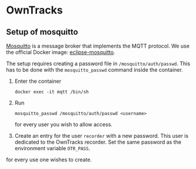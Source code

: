# OwnTracks

## Setup of mosquitto
[Mosquitto](https://mosquitto.org/) is a message broker that implements the MQTT protocol.
We use the official Docker image: [eclipse-mosquitto](https://hub.docker.com/_/eclipse-mosquitto).

The setup requires creating a password file in `/mosquitto/auth/passwd`.
This has to be done with the `mosquitto_passwd` command inside the container.
1. Enter the container
   ```shell
   docker exec -it mqtt /bin/sh
   ```

2. Run
   ```shell
   mosquitto_passwd /mosquitto/auth/passwd <username>
   ```
   for every user you wish to allow access.

3. Create an entry for the user `recorder` with a new password.
   This user is dedicated to the OwnTracks recorder.
   Set the same password as the environment variable `OTR_PASS`.

for every use one wishes to create.
